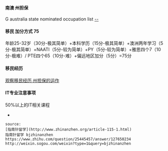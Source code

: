 
#### 南澳 州担保
G australia state nominated occupation list [--](http://www.migration.sa.gov.au/skilled-migrants/lists-of-state-nominated-occupations)

#### 移民 加分方式 75
年龄25-32岁（30分-极其简单）+本科学历（15分-极其简单）+澳洲两年学习（5分-极其简单）+NAATI（5分-较为简单）+PY（5分-较为简单）+雅思四个7（10分-极难）/ PTE四个65（10分-难）+偏远地区加分（5分）=75分

#### 移民经历

[观察移民经历,州担保的运作](http://www.sachinese.com/yi-min-5/board-components/yi-min-zi-xun-20/topics/shen-ji-hui-zong-ao-da-li-ya-ge-zhou-zhou-dan-bao-diyshen-qing-gong-lue-da-quan-58319)

#### IT专业注意事项

50%以上的IT相关课程



-
```
source:
[指南针留学](http://www.zhinanzhen.org/article-115-1.html)
指南针留学 bjzhinanzhen
https://www.zhihu.com/question/25445457/answer/127650234
http://weixin.sogou.com/weixin?type=1&query=bjzhinanzhen
```
